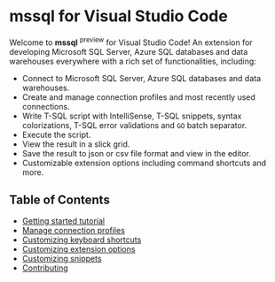 # mssql for Visual Studio Code

Welcome to **mssql** <sup>preview</sup> for Visual Studio Code! An extension for developing Microsoft SQL Server, Azure SQL databases and data warehouses everywhere with a rich set of functionalities, including:
* Connect to Microsoft SQL Server, Azure SQL databases and data warehouses.
* Create and manage connection profiles and most recently used connections.
* Write T-SQL script with IntelliSense, T-SQL snippets, syntax colorizations, T-SQL error validations and ```GO``` batch separator.
* Execute the script.
* View the result in a slick grid.
* Save the result to json or csv file format and view in the editor.
* Customizable extension options including command shortcuts and more.

## Table of Contents
* [Getting started tutorial](GettingStarted.md)
* [Manage connection profiles](ManageConnectionProfiles.md)
* [Customizing keyboard shortcuts](CustomizingKeyboardShortcuts.md)
* [Customizing extension options](CustomizingOptions.md)
* [Customizing snippets](CustomizingSnippets.md)
* [Contributing](Contributing.md)
